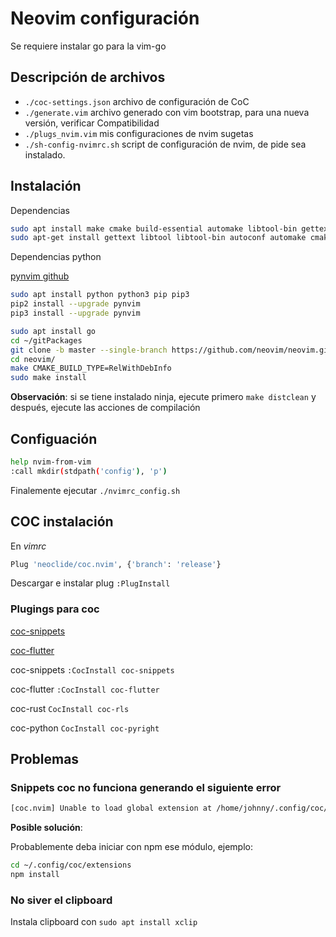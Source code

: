 # Neovim configuración

Se requiere instalar go para la vim-go

## Descripción de archivos

* `./coc-settings.json` archivo de configuración de CoC
* `./generate.vim` archivo generado con vim bootstrap, para una nueva versión, verificar Compatibilidad
* `./plugs_nvim.vim` mis configuraciones de nvim sugetas 
* `./sh-config-nvimrc.sh` script de configuración de nvim, de pide sea instalado.

## Instalación

Dependencias

```bash
sudo apt install make cmake build-essential automake libtool-bin gettext
sudo apt-get install gettext libtool libtool-bin autoconf automake cmake g++ pkg-config unzip curl
```

Dependencias python

[pynvim github](https://github.com/neovim/pynvim)

```bash
sudo apt install python python3 pip pip3
pip2 install --upgrade pynvim
pip3 install --upgrade pynvim
```

```bash
sudo apt install go
cd ~/gitPackages
git clone -b master --single-branch https://github.com/neovim/neovim.git
cd neovim/
make CMAKE_BUILD_TYPE=RelWithDebInfo
sudo make install
```

**Observación**: si se tiene instalado ninja, ejecute primero
`make distclean` y después, ejecute las acciones de compilación

## Configuación

```bash
help nvim-from-vim
:call mkdir(stdpath('config'), 'p')
```

Finalemente ejecutar `./nvimrc_config.sh`

## COC instalación

En *vimrc*

```bash
Plug 'neoclide/coc.nvim', {'branch': 'release'}
```

Descargar e instalar plug `:PlugInstall`

### Plugings para coc

[coc-snippets](https://github.com/neoclide/coc-snippets)

[coc-flutter](https://github.com/iamcco/coc-flutter)

coc-snippets `:CocInstall coc-snippets`

coc-flutter `:CocInstall coc-flutter`

coc-rust `CocInstall coc-rls`

coc-python `CocInstall coc-pyright`

## Problemas

### Snippets coc no funciona generando el siguiente error

```bash
[coc.nvim] Unable to load global extension at /home/johnny/.config/coc/extensions/node_modules/coc-snippets: package.json not found 
```

**Posible solución**:

Probablemente deba iniciar con npm ese módulo, ejemplo:

```bash
cd ~/.config/coc/extensions
npm install
```

### No siver el clipboard

Instala clipboard con `sudo apt install xclip`


